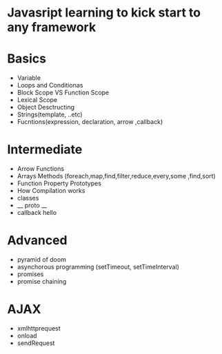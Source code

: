 # Javasript learning to kick start to any framework 

#  Basics 
- Variable
- Loops and Conditionas
- Block Scope VS Function Scope 
- Lexical Scope
- Object Desctructing
- Strings(template, ..etc)
- Fucntions(expression, declaration, arrow ,callback)
#  Intermediate  
- Arrow Functions
- Arrays Methods (foreach,map,find,filter,reduce,every,some ,find,sort)
- Function Property Prototypes
- How Compilation works
- classes
- __ proto __
- callback hello

#  Advanced  
- pyramid of doom 
- asynchorous programming (setTimeout, setTimeInterval)
- promises
- promise chaining

#  AJAX 
- xmlhttprequest
- onload
- sendRequest
